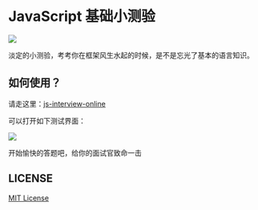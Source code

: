 # JavaScript 基础小测验

![][david-url]

淡定的小测验，考考你在框架风生水起的时候，是不是忘光了基本的语言知识。

## 如何使用？

请走这里：[js-interview-online](https://leftstick.github.io/js-interview-online)

可以打开如下测试界面：

![](https://raw.githubusercontent.com/leftstick/js-interview-online/master/docs/exam.png)

开始愉快的答题吧，给你的面试官致命一击

## LICENSE

[MIT License](https://raw.githubusercontent.com/leftstick/js-interview-online/master/LICENSE)

[david-url]: https://david-dm.org/leftstick/js-interview-online.png
